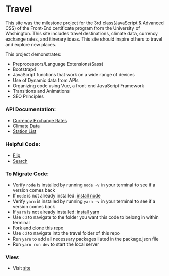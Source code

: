 # Travel

This site was the milestone project for the 3rd class(JavaScript & Advanced CSS) of the Front-End
certificate program from the University of Washington. This site includes travel
destinations, climate data, currency exchange rates, and itinerary ideas. This
site should inspire others to travel and explore new places.

This project demonstrates:
- Preprocessors/Language Extensions(Sass)
- Bootstrap4
- JavaScript functions that work on a wide range of devices
- Use of Dynamic data from APIs
- Organizing code using Vue, a front-end JavaScript Framework
- Transitions and Animations
- SEO Principles

### API Documentation:
- [Currency Exchange Rates](https://fixer.io/documentation)
- [Climate Data](https://dev.meteostat.net/api/point/climate)
- [Station List](https://open.meteostat.net/stations.csv)

### Helpful Code:
- [Flip](https://codepen.io/RuudBurger/pen/bwjry)
- [Search](https://codepen.io/AndrewThian/pen/QdeOVa)

### To Migrate Code:
-   Verify `node` is installed by running `node -v` in your terminal to see if a version comes back
-   If `node` is not already installed: [install node](https://nodejs.org/en/)
-   Verify `yarn` is installed by running `yarn -v` in your terminal to see if a version comes back
-   If `yarn` is not already installed: [install yarn](https://classic.yarnpkg.com/en/docs/install)
-   Use `cd` to navigate to the folder you want this code to belong in within terminal
-   [Fork and clone this repo](https://docs.github.com/en/github/getting-started-with-github/fork-a-repo)
-   Use `cd` to navigate into the travel folder of this repo
-   Run `yarn` to add all necessary packages listed in the package.json file
-   Run `yarn run dev` to start the local server

### View:
 - Visit [site](https://nichole-travel.netlify.app)
